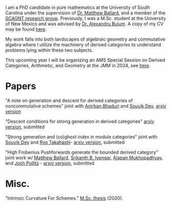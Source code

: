 I am a PhD candidate in pure mathematics at the University of South Carolina under the supervision of <a href="https://www.matthewrobertballard.com">Dr. Matthew Ballard</a>, and a member of the <a href="https://www.scagnt.org/seminar/">SCAGNT research group</a>. Previously, I was a M.Sc. student at the University of New Mexico and was advised by <a href="http://www.math.unm.edu/~buium">Dr. Alexandru Buium</a>. A copy of my CV may be found <a href="lankp.github.io/assets/CV.pdf">here</a>.

My work falls into both landscapes of algebraic geometry and commutative algebra where I utilize the machinery of derived categories to understand problems lying within these two subjects.

This upcoming year I will be organizing an AMS Special Session on Derived Categories, Arithmetic, and Geometry at the JMM in 2024, see <a href="https://www.jointmathematicsmeetings.org/meetings/national/jmm2024/2300_program_ss105.html#title">here</a>.

# Papers

"A note on generation and descent for derived categories of noncommutative schemes" joint with [Anirban Bhaduri](https://sc.edu/study/colleges_schools/artsandsciences/mathematics/our_people/directory/bhaduri_anirban.php) and [Souvik Dey](https://sites.google.com/view/souvikdey/research), [arxiv version](http://arxiv.org/abs/2312.02840)

"Descent conditions for strong generation in derived categories" [arxiv version](https://arxiv.org/abs/2308.08080), submitted

"Strong generation and (co)ghost index in module categories" joint with [Souvik Dey](https://sites.google.com/view/souvikdey/research) and [Ryo Takahashi](https://www.math.nagoya-u.ac.jp/~takahashi/)- [arxiv version](https://arxiv.org/abs/2307.13675), submitted

"High Frobenius Pushforwards generate the bounded derived category" joint work w/ [Matthew Ballard](https://www.matthewrobertballard.com/), [Srikanth B. Iyengar](https://www.math.utah.edu/~iyengar/), [Alapan Mukhopadhyay](http://www-personal.umich.edu/~alapanm/), and [Josh Pollitz](https://www.joshpollitz.com/) - [arxiv version](https://arxiv.org/abs/2303.18085), submitted

# Misc.

"Intrinsic Curvature For Schemes." [M.Sc. thesis](https://digitalrepository.unm.edu/math_etds/176) (2020).

